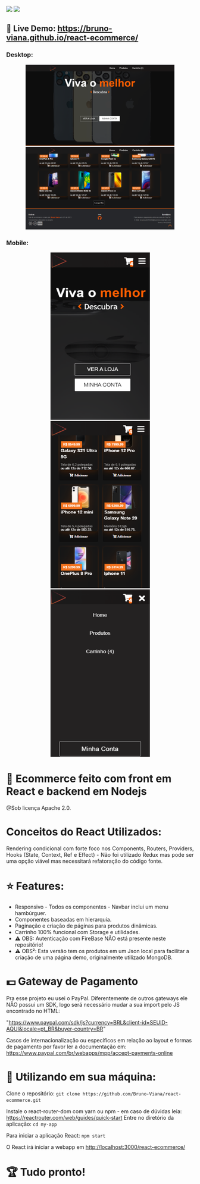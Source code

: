 <img src="https://img.shields.io/static/v1?label=react&message=framework&color=blue&style=for-the-badge&logo=REACT"/> <img src="https://img.shields.io/static/v1?label=nodejs&message=framework&color=green&style=for-the-badge&logo=javascript"/>


## :dart: Live Demo: https://bruno-viana.github.io/react-ecommerce/



### Desktop:
<div align="center">
    <img src="https://raw.githubusercontent.com/Bruno-Viana/react-ecommerce/master/public/samples/herosection.png" width="400px"</img>
    <img src="https://github.com/Bruno-Viana/react-ecommerce/blob/master/public/samples/products_footer.png?raw=true" width="400px"</img>
</div>


### Mobile:
<div align="center">
    <img src="https://github.com/Bruno-Viana/react-ecommerce/blob/master/public/samples/mobile_hero.png?raw=true" width="267px" height="450px"></img>
    <img src="https://github.com/Bruno-Viana/react-ecommerce/blob/master/public/samples/mobile_products.png?raw=true" width="267px" height="450px"></img>
    <img src="https://github.com/Bruno-Viana/react-ecommerce/blob/master/public/samples/mobile_menu.png?raw=true" width="267px" height="450px"></img>
</div>



# :pushpin: Ecommerce feito com front em React e backend em Nodejs

@Sob licença Apache 2.0.

# Conceitos do React Utilizados:
<p align="justify">Rendering condicional com forte foco nos Components, Routers, Providers, Hooks (State, Context, Ref e Effect) - Não foi utilizado Redux mas pode ser uma opção viável mas necessitará refatoração do código fonte.</p> 

#  :star: Features:
* Responsivo - Todos os componentes - Navbar inclui um menu hambúrguer.
* Componentes baseadas em hierarquia.
* Paginação e criação de páginas para produtos dinâmicas.
* Carrinho 100% funcional com Storage e utilidades. <br/>
* :warning: OBS: Autenticação com FireBase NÃO está presente neste repositório!
* :warning: OBS²: Esta versão tem os produtos em um Json local para facilitar a criação de uma página demo, originalmente utilizado MongoDB.


# :dollar: Gateway de Pagamento

Pra esse projeto eu usei o PayPal. Diferentemente de outros gateways ele NÂO possui um SDK, logo será necessário mudar a sua import pelo JS encontrado no HTML:

"https://www.paypal.com/sdk/js?currency=BRL&client-id=SEUID-AQUI&locale=pt_BR&buyer-country=BR"

Casos de internacionalização ou específicos em relação ao layout e formas de pagamento por favor ler a documentação em: https://www.paypal.com/br/webapps/mpp/accept-payments-online


# :memo: Utilizando em sua máquina:
Clone o repositório:
`git clone https://github.com/Bruno-Viana/react-ecommerce.git`

Instale o react-router-dom com yarn ou npm - em caso de dúvidas leia: https://reactrouter.com/web/guides/quick-start
Entre no diretório da aplicação:
`cd my-app`


Para iniciar a aplicação React:
 `npm start`
 
 O React irá iniciar a webapp em [http://localhost:3000/react-ecommerce/](http://localhost:3000/react-ecommerce/)

# :trophy: Tudo pronto!
